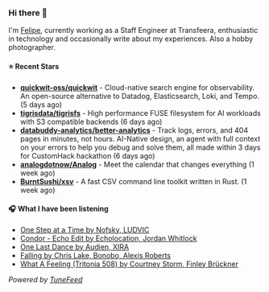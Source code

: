 ### Hi there 👋

I'm [Felipe](https://felipevm.com), currently working as a Staff Engineer at Transfeera, enthusiastic in technology and occasionally write about my experiences. Also a hobby photographer.

#### ⭐ Recent Stars
- **[quickwit-oss/quickwit](https://github.com/quickwit-oss/quickwit)** - Cloud-native search engine for observability. An open-source alternative to Datadog, Elasticsearch, Loki, and Tempo. (5 days ago)
- **[tigrisdata/tigrisfs](https://github.com/tigrisdata/tigrisfs)** - High performance FUSE filesystem for AI workloads with S3 compatible backends (6 days ago)
- **[databuddy-analytics/better-analytics](https://github.com/databuddy-analytics/better-analytics)** - Track logs, errors, and 404 pages in minutes, not hours. AI-Native design, an agent with full context on your errors to help you debug and solve them, all made within 3 days for CustomHack hackathon (6 days ago)
- **[analogdotnow/Analog](https://github.com/analogdotnow/Analog)** - Meet the calendar that changes everything (1 week ago)
- **[BurntSushi/xsv](https://github.com/BurntSushi/xsv)** - A fast CSV command line toolkit written in Rust. (1 week ago)

#### 🎧 What I have been listening
- [One Step at a Time by Nofsky, LUDVIC](https://open.spotify.com/track/7cNlaTE7zBclHHZiiifFSJ)
- [Condor - Echo Edit by Echolocation, Jordan Whitlock](https://open.spotify.com/track/6tzi6WaZwDRLYUJ6EWjOmH)
- [One Last Dance by Audien, XIRA](https://open.spotify.com/track/1nV6VafLPuRSsXgbDY3i6L)
- [Falling by Chris Lake, Bonobo, Alexis Roberts](https://open.spotify.com/track/5LRyR8eIg7fSlH3GsdFqEi)
- [What A Feeling (Tritonia 508) by Courtney Storm, Finley Brückner](https://open.spotify.com/track/5audIt9BAx7wOrbfuAbKqi)

_Powered by [TuneFeed](https://tunefeed.app?ref=github.com)_
